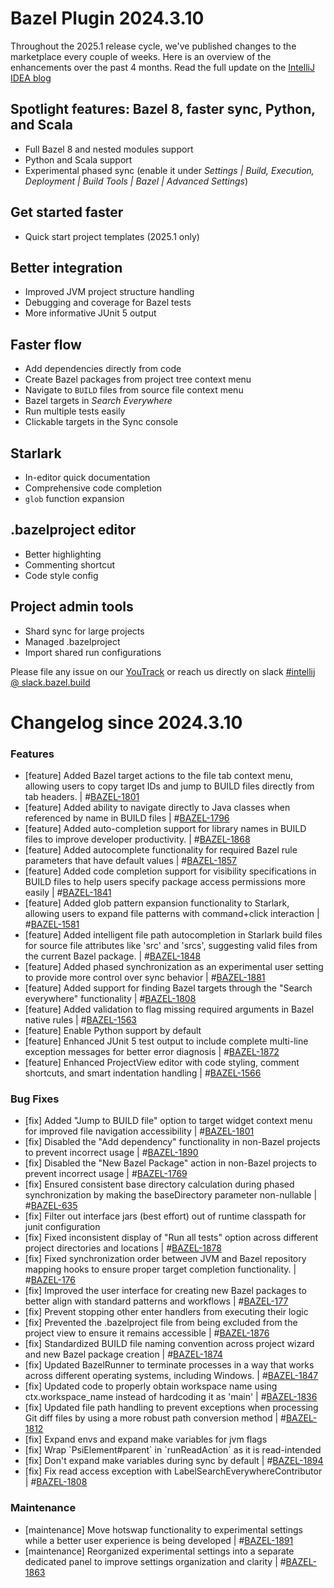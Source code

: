<!DOCTYPE html>
<html lang="en">
<body>
<h1>Bazel Plugin 2024.3.10</h1>
<p>Throughout the 2025.1 release cycle, we&#39;ve published changes to the marketplace every couple of weeks. Here is an overview of the enhancements over the past 4 months. Read the full update on the <a href="https://blog.jetbrains.com/?post_type=idea&amp;p=559002">IntelliJ IDEA blog</a></p>
<h2 id="spotlight-features-bazel-8-faster-sync-python-and-scala">Spotlight features: Bazel 8, faster sync, Python, and Scala</h2>
<ul>
    <li>Full Bazel 8 and nested modules support</li>
    <li>Python and Scala support</li>
    <li>Experimental phased sync (enable it under <em>Settings | Build, Execution, Deployment | Build Tools | Bazel | Advanced Settings</em>)</li>
</ul>
<h2 id="get-started-faster">Get started faster</h2>
<ul>
    <li>Quick start project templates (2025.1 only)</li>
</ul>
<h2 id="better-integration">Better integration</h2>
<ul>
    <li>Improved JVM project structure handling</li>
    <li>Debugging and coverage for Bazel tests</li>
    <li>More informative JUnit 5 output</li>
</ul>
<h2 id="faster-flow">Faster flow</h2>
<ul>
    <li>Add dependencies directly from code</li>
    <li>Create Bazel packages from project tree context menu</li>
    <li>Navigate to <code>BUILD</code> files from source file context menu</li>
    <li>Bazel targets in <em>Search Everywhere</em></li>
    <li>Run multiple tests easily</li>
    <li>Clickable targets in the Sync console</li>
</ul>
<h2 id="starlark">Starlark</h2>
<ul>
    <li>In-editor quick documentation</li>
    <li>Comprehensive code completion</li>
    <li><code>glob</code> function expansion</li>
</ul>
<h2 id="-bazelproject-editor">.bazelproject editor</h2>
<ul>
    <li>Better highlighting</li>
    <li>Commenting shortcut</li>
    <li>Code style config</li>
</ul>
<h2 id="project-admin-tools">Project admin tools</h2>
<ul>
    <li>Shard sync for large projects</li>
    <li>Managed .bazelproject</li>
    <li>Import shared run configurations</li>
</ul>
<p>Please file any issue on our <a href="https://youtrack.jetbrains.com/issues/BAZEL">YouTrack</a> or reach us directly on slack <a href="https://bazelbuild.slack.com/archives/C025SBYFC4E">#intellij @ slack.bazel.build</a></p>
<h1>Changelog since 2024.3.10</h1>
<h3>Features</h3>
<ul>
    <li>[feature] Added Bazel target actions to the file tab context menu, allowing users to copy target IDs and jump to BUILD files directly from tab headers. | #<a href="https://youtrack.jetbrains.com/issue/BAZEL-1801">BAZEL-1801</a></li>
    <li>[feature] Added ability to navigate directly to Java classes when referenced by name in BUILD files | #<a href="https://youtrack.jetbrains.com/issue/BAZEL-1796">BAZEL-1796</a></li>
    <li>[feature] Added auto-completion support for library names in BUILD files to improve developer productivity. | #<a href="https://youtrack.jetbrains.com/issue/BAZEL-1868">BAZEL-1868</a></li>
    <li>[feature] Added autocomplete functionality for required Bazel rule parameters that have default values | #<a href="https://youtrack.jetbrains.com/issue/BAZEL-1857">BAZEL-1857</a></li>
    <li>[feature] Added code completion support for visibility specifications in BUILD files to help users specify package access permissions more easily | #<a href="https://youtrack.jetbrains.com/issue/BAZEL-1841">BAZEL-1841</a></li>
    <li>[feature] Added glob pattern expansion functionality to Starlark, allowing users to expand file patterns with command+click interaction | #<a href="https://youtrack.jetbrains.com/issue/BAZEL-1581">BAZEL-1581</a></li>
    <li>[feature] Added intelligent file path autocompletion in Starlark build files for source file attributes like 'src' and 'srcs', suggesting valid files from the current Bazel package. | #<a href="https://youtrack.jetbrains.com/issue/BAZEL-1848">BAZEL-1848</a></li>
    <li>[feature] Added phased synchronization as an experimental user setting to provide more control over sync behavior | #<a href="https://youtrack.jetbrains.com/issue/BAZEL-1881">BAZEL-1881</a></li>
    <li>[feature] Added support for finding Bazel targets through the "Search everywhere" functionality | #<a href="https://youtrack.jetbrains.com/issue/BAZEL-1808">BAZEL-1808</a></li>
    <li>[feature] Added validation to flag missing required arguments in Bazel native rules | #<a href="https://youtrack.jetbrains.com/issue/BAZEL-1563">BAZEL-1563</a></li>
    <li>[feature] Enable Python support by default</li>
    <li>[feature] Enhanced JUnit 5 test output to include complete multi-line exception messages for better error diagnosis | #<a href="https://youtrack.jetbrains.com/issue/BAZEL-1872">BAZEL-1872</a></li>
    <li>[feature] Enhanced ProjectView editor with code styling, comment shortcuts, and smart indentation handling | #<a href="https://youtrack.jetbrains.com/issue/BAZEL-1566">BAZEL-1566</a></li>
</ul>
<h3>Bug Fixes</h3>
<ul>
    <li>[fix] Added "Jump to BUILD file" option to target widget context menu for improved file navigation accessibility | #<a href="https://youtrack.jetbrains.com/issue/BAZEL-1801">BAZEL-1801</a></li>
    <li>[fix] Disabled the "Add dependency" functionality in non-Bazel projects to prevent incorrect usage | #<a href="https://youtrack.jetbrains.com/issue/BAZEL-1890">BAZEL-1890</a></li>
    <li>[fix] Disabled the "New Bazel Package" action in non-Bazel projects to prevent incorrect usage | #<a href="https://youtrack.jetbrains.com/issue/BAZEL-1769">BAZEL-1769</a></li>
    <li>[fix] Ensured consistent base directory calculation during phased synchronization by making the baseDirectory parameter non-nullable | #<a href="https://youtrack.jetbrains.com/issue/BAZEL-635">BAZEL-635</a></li>
    <li>[fix] Filter out interface jars (best effort) out of runtime classpath for junit configuration</li>
    <li>[fix] Fixed inconsistent display of "Run all tests" option across different project directories and locations | #<a href="https://youtrack.jetbrains.com/issue/BAZEL-1878">BAZEL-1878</a></li>
    <li>[fix] Fixed synchronization order between JVM and Bazel repository mapping hooks to ensure proper target completion functionality. | #<a href="https://youtrack.jetbrains.com/issue/BAZEL-176">BAZEL-176</a></li>
    <li>[fix] Improved the user interface for creating new Bazel packages to better align with standard patterns and workflows | #<a href="https://youtrack.jetbrains.com/issue/BAZEL-177">BAZEL-177</a></li>
    <li>[fix] Prevent stopping other enter handlers from executing their logic</li>
    <li>[fix] Prevented the .bazelproject file from being excluded from the project view to ensure it remains accessible | #<a href="https://youtrack.jetbrains.com/issue/BAZEL-1876">BAZEL-1876</a></li>
    <li>[fix] Standardized BUILD file naming convention across project wizard and new Bazel package creation | #<a href="https://youtrack.jetbrains.com/issue/BAZEL-1874">BAZEL-1874</a></li>
    <li>[fix] Updated BazelRunner to terminate processes in a way that works across different operating systems, including Windows. | #<a href="https://youtrack.jetbrains.com/issue/BAZEL-1847">BAZEL-1847</a></li>
    <li>[fix] Updated code to properly obtain workspace name using ctx.workspace_name instead of hardcoding it as 'main' | #<a href="https://youtrack.jetbrains.com/issue/BAZEL-1836">BAZEL-1836</a></li>
    <li>[fix] Updated file path handling to prevent exceptions when processing Git diff files by using a more robust path conversion method | #<a href="https://youtrack.jetbrains.com/issue/BAZEL-1812">BAZEL-1812</a></li>
    <li>[fix] Expand envs and expand make variables for jvm flags</li>
    <li>[fix] Wrap `PsiElement#parent` in `runReadAction` as it is read-intended</li>
    <li>[fix] Don't expand make variables during sync by default | #<a href="https://youtrack.jetbrains.com/issue/BAZEL-1812">BAZEL-1894</a></li>
    <li>[fix] Fix read access exception with LabelSearchEverywhereContributor | #<a href="https://youtrack.jetbrains.com/issue/BAZEL-1812">BAZEL-1808</a></li>
</ul>
<h3>Maintenance</h3>
<ul>
    <li>[maintenance] Move hotswap functionality to experimental settings while a better user experience is being developed | #<a href="https://youtrack.jetbrains.com/issue/BAZEL-1891">BAZEL-1891</a></li>
    <li>[maintenance] Reorganized experimental settings into a separate dedicated panel to improve settings organization and clarity | #<a href="https://youtrack.jetbrains.com/issue/BAZEL-1863">BAZEL-1863</a></li>
</ul>
</body>
</html>